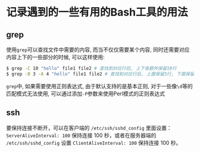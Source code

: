 # 记录遇到的一些有用的Bash工具的用法

## grep

使用`grep`可以查找文件中需要的内容, 而当不仅仅需要某个内容, 同时还需要对应内容上下的一些部分的时候, 可以这样使用:

```bash
$ grep -C 10 "hello" file1 file2 # 查找到对应行后, 上下各额外保留10行
$ grep -B 3 -A 4 "hello" file1 file2 # 查找到对应行后, 上面保留3行, 下面保留4行
```

`grep`中, 如果需要使用正则表达式, 由于默认支持的是基本正则, 对于一些像`\d`等的匹配模式无法使用, 可以通过添加`-P`参数来使用Perl模式的正则表达式

## ssh

要保持连接不断开，可以在客户端的 `/etc/ssh/sshd_config` 里面设置：`ServerAliveInterval: 100` 保持连接 100
秒，或者在服务器端的 `/etc/ssh/sshd_config` 设置 `ClientAliveInterval: 100` 保持连接 100 秒。
